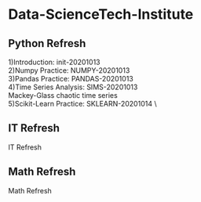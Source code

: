 # Data-ScienceTech-Institute

## Python Refresh
1)Introduction: init-20201013 \
2)Numpy Practice: NUMPY-20201013 \
3)Pandas Practice: PANDAS-20201013 \
4)Time Series Analysis: SIMS-20201013 \
  Mackey-Glass chaotic time series \
5)Scikit-Learn Practice: SKLEARN-20201014 \

## IT Refresh
IT Refresh 

## Math Refresh
Math Refresh
